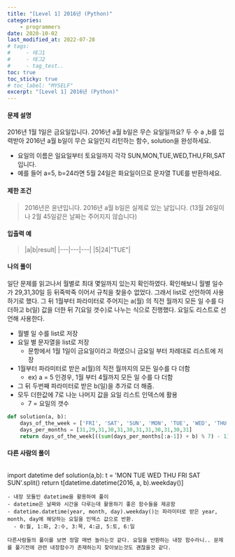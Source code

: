 ```yaml
---
title: "[Level 1] 2016년 (Python)"
categories: 
    - programmers
date: 2020-10-02
last_modified_at: 2022-07-28
# tags:
#     - 태그1
#     - 태그2
#     - tag_test..
toc: true
toc_sticky: true
# toc_label: "MYSELF"
excerpt: "[Level 1] 2016년 (Python)"
---
```

#### **문제 설명**
2016년 1월 1일은 금요일입니다. 2016년 a월 b일은 무슨 요일일까요? 두 수 a ,b를 입력받아 2016년 a월 b일이 무슨 요일인지 리턴하는 함수, solution을 완성하세요. 
- 요일의 이름은 일요일부터 토요일까지 각각 SUN,MON,TUE,WED,THU,FRI,SAT 입니다. 
- 예를 들어 a=5, b=24라면 5월 24일은 화요일이므로 문자열 TUE를 반환하세요.

#### **제한 조건**
> 2016년은 윤년입니다.
2016년 a월 b일은 실제로 있는 날입니다. (13월 26일이나 2월 45일같은 날짜는 주어지지 않습니다)

#### **입출력 예**
>|a|b|result|
|---|---|---|
|5|24|"TUE"|

#### **나의 풀이**
일단 문제를 읽고나서 월별로 최대 몇일까지 있는지 확인하였다. 확인해보니 월별 일수가 29,31,30일 등 뒤죽박죽 이어서 규칙을 찾을수 없었다. 그래서 list로 선언하여 사용하기로 했다. 그 뒤 1월부터 파라미터로 주어지는 a(월) 의 직전 월까지 모든 일 수를 다 더하고 b(일) 값을 더한 뒤 7(요일 갯수)로 나누는 식으로 진행했다. 요일도 리스트로 선언해 사용한다.
- 월별 일 수를 list로 저장
- 요일 별 문자열을 list로 저장
  - 문항에서 1월 1일이 금요일이라고 하였으니 금요일 부터 차례대로 리스트에 저장
- 1월부터 파라미터로 받은 a(월)의 직전 월까지의 모든 일수를 다 더함
  - ex) a = 5 인경우, 1월 부터 4월까지 모든 일 수를 다 더함
- 그 뒤 두번째 파라미터로 받은 b(일)을 추가로 더 해줌.
- 모두 더한값에 7로 나눈 나머지 값을 요일 리스트 인덱스에 활용
  - 7 = 요일의 갯수

```python
def solution(a, b):
    days_of_the_week = ['FRI', 'SAT', 'SUN', 'MON', 'TUE', 'WED', 'THU']
    days_per_months = [31,29,31,30,31,30,31,31,30,31,30,31]
    return days_of_the_week[((sum(days_per_months[:a-1]) + b) % 7) - 1]
```

#### **다른 사람의 풀이**
> ```python
import datetime
def solution(a,b):
    t = 'MON TUE WED THU FRI SAT SUN'.split()
    return t[datetime.datetime(2016, a, b).weekday()]
```
- 내장 모듈인 datetime을 활용하여 풀이
- datetime은 날짜와 시간을 다루는데 활용하기 좋은 함수들을 제공함
- datetime.datetime(year, month, day).weekday()는 파라미터로 받은 year, month, day에 해당하는 요일을 인덱스 값으로 반환.
  - 0:월, 1:화, 2:수, 3:목, 4:금, 5:토, 6:일

다른사람들의 풀이를 보면 정말 매번 놀라는것 같다. 요일을 반환하는 내장 함수라니.. 문제를 풀기전에 관련 내장함수가 존재하는지 찾아보는것도 괜찮을것 같다.